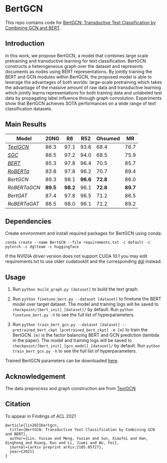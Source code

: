 # BertGCN
This repo contains code for [BertGCN: Transductive Text Classification by Combining GCN and BERT](https://arxiv.org/abs/2105.05727).


## Introduction

In this work, we propose BertGCN, a model that combines large scale pretraining and transductive learning for text classification. BertGCN constructs a  heterogeneous graph over the dataset and represents documents as nodes using BERT representations. By jointly training the BERT and GCN modules within BertGCN, the proposed model is able to leverage the advantages of both worlds: large-scale pretraining which takes the advantage of the massive amount of raw data and transductive learning which jointly learns representations for both training data and unlabeled test data by propagating label influence through graph convolution. Experiments show that BertGCN achieves SOTA performances on a wide range of text classification datasets. 

## Main Results
|**Model** | **20NG** | **R8** | **R52** | **Ohsumed** | **MR** |
| ------------ | ---- | ---- | ---- | ---- | ---- |
| [*TextGCN*](https://arxiv.org/pdf/1809.05679.pdf) | 86.3 | 97.1 | 93.6 | 68.4 | 76.7 |
| [*SGC*](https://arxiv.org/abs/1902.07153) | 88.5 | 97.2 | 94.0 | 68.5 | 75.9 |
| [*BERT*](https://arxiv.org/abs/1810.04805) | 85.3 | 97.8 | 96.4 | 70.5 | 85.7 |
| [*RoBERTa*](https://arxiv.org/abs/1907.11692) | 83.8 | 97.8 | 96.2 | 70.7 | 89.4 |
| *BertGCN* | 89.3 | 98.1 | **96.6** | **72.8** | 86.0 |
| *RoBERTaGCN* | **89.5** | **98.2** | 96.1 | **72.8** | **89.7**|
| *BertGAT* | 87.4 | 97.8 | 96.5 | 71.2 | 86.5 |
| *RoBERTaGAT* | 86.5 | 98.0 | 96.1 |  71.2 | 89.2 |

## Dependencies

Create environment and install required packages for BertGCN using conda:

`conda create --name BertGCN --file requirements.txt -c default -c pytorch -c dglteam -c huggingface`

If the NVIDIA driver version does not support CUDA 10.1 you may edit requirements.txt to use older cudatooklit and the corresponding [dgl](https://www.dgl.ai/pages/start.html) instead.

## Usage

1. Run `python build_graph.py [dataset]` to build the text graph.

2. Run `python finetune_bert.py --dataset [dataset]` 
to finetune the BERT model over target dataset. The model and training logs will be saved to `checkpoint/[bert_init]_[dataset]/` by default. 
Run `python finetune_bert.py -h` to see the full list of hyperparameters.

3. Run `python train_bert_gcn.py --dataset [dataset] --pretrained_bert_ckpt [pretrained_bert_ckpt] -m [m]`
to train the BertGCN. 
`[m]` is the factor balancing BERT and GCN prediction \(lambda in the paper\). 
The model and training logs will be saved to `checkpoint/[bert_init]_[gcn_model]_[dataset]/` by default. 
Run `python train_bert_gcn.py -h` to see the full list of hyperparameters.

Trained BertGCN parameters can be downloaded [here](https://drive.google.com/file/d/1YUl7q34S3pu8KH17yOI68tvcedkrQ39a).

## Acknowledgement

The data preprocess and graph construction are from [TextGCN](https://github.com/yao8839836/text_gcn)

## Citation
To appear in Findings of ACL 2021
```angular2
@article{lin2021bertgcn,
  title={BertGCN: Transductive Text Classification by Combining GCN and BERT},
  author={Lin, Yuxiao and Meng, Yuxian and Sun, Xiaofei and Han, Qinghong and Kuang, Kun and Li, Jiwei and Wu, Fei},
  journal={arXiv preprint arXiv:2105.05727},
  year={2021}
}
```